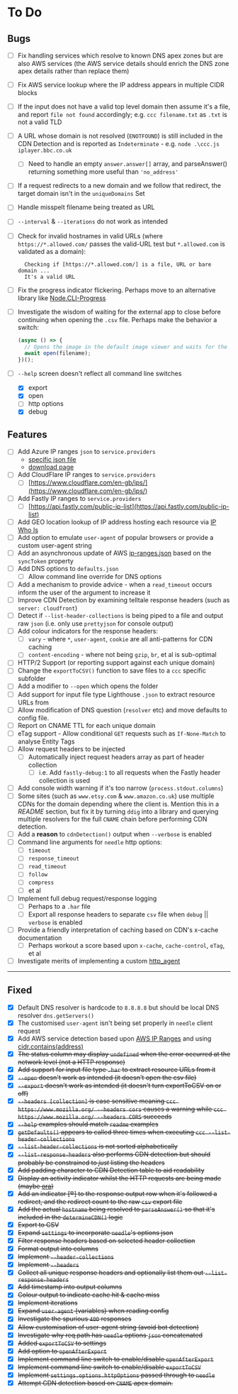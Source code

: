 # To Do

## Bugs

* [ ] Fix handling services which resolve to known DNS apex zones but are also AWS services (the AWS service details should enrich the DNS zone apex details rather than replace them)
* [ ] Fix AWS service lookup where the IP address appears in multiple CIDR blocks
* [ ] If the input does not have a valid top level domain then assume it's a file, and report `file not found` accordingly; e.g. `ccc filename.txt` as `.txt` is not a valid TLD
* [ ] A URL whose domain is not resolved (`ENOTFOUND`) is still included in the CDN Detection and is reported as `Indeterminate` - e.g. `node .\ccc.js iplayer.bbc.co.uk`
  * [ ] Need to handle an empty `answer.answer[]` array, and parseAnswer() returning something more useful than `'no_address'`
* [ ] If a request redirects to a new domain and we follow that redirect, the target domain isn't in the `uniqueDomains` Set
* [ ] Handle misspelt filename being treated as URL
* [ ] `--interval` & `--iterations` do not work as intended
* [ ] Check for invalid hostnames in valid URLs (where `https://*.allowed.com/` passes the valid-URL test but `*.allowed.com` is validated as a domain):

  ```text
    Checking if [https://*.allowed.com/] is a file, URL or bare domain ...
    It's a valid URL
  ```

* [ ] Fix the progress indicator flickering. Perhaps move to an alternative library like [Node.CLI-Progress](https://github.com/AndiDittrich/Node.CLI-Progress)
* [ ] Investigate the wisdom of waiting for the external app to close before continuing when opening the `.csv` file. Perhaps make the behavior a switch:

  ```JavaScript
  (async () => {
    // Opens the image in the default image viewer and waits for the opened app to quit.
    await open(filename);
  })();
  ```

* [ ] `--help` screen doesn't reflect all command line switches
  * [X] export
  * [X] open
  * [ ] http options
  * [X] debug

## Features

* [ ] Add Azure IP ranges `json` to `service.providers`
  * [specific json file](https://download.microsoft.com/download/7/1/D/71D86715-5596-4529-9B13-DA13A5DE5B63/ServiceTags_Public_20210524.json)
  * [download page](https://www.microsoft.com/en-us/download/details.aspx?id=56519)
* [ ] Add CloudFlare IP ranges to `service.providers`
  * [ ] [https://www.cloudflare.com/en-gb/ips/](https://www.cloudflare.com/en-gb/ips/)
* [ ] Add Fastly IP ranges to `service.providers`
  * [ ] [https://api.fastly.com/public-ip-list](https://api.fastly.com/public-ip-list)
* [ ] Add GEO location lookup of IP address hosting each resource via [IP Who Is](https://ipwhois.io/documentation#tabs-format)
* [ ] Add option to emulate `user-agent` of popular browsers or provide a custom user-agent string
* [ ] Add an asynchronous update of AWS [ip-ranges.json](https://ip-ranges.amazonaws.com/ip-ranges.json) based on the `syncToken` property
* [ ] Add DNS options to `defaults.json`
  * [ ] Allow command line override for DNS options
* [ ] Add a mechanism to provide advice - when a `read_timeout` occurs inform the user of the argument to increase it
* [ ] Improve CDN Detection by examining telltale response headers (such as `server: cloudfront`)
* [ ] Detect if `--list-header-collections` is being piped to a file and output raw `json` (i.e. only use `prettyjson` for console output)
* [ ] Add colour indicators for the response headers:
  * [ ] `vary` - where `*`, `user-agent`, `cookie` are all anti-patterns for CDN caching
  * [ ] `content-encoding` - where not being `gzip`, `br`, et al is sub-optimal
* [ ] HTTP/2 Support (or reporting support against each unique domain)
* [ ] Change the `exportToCSV()` function to save files to a `ccc` specific subfolder
* [ ] Add a modifier to `--open` which opens the folder
* [ ] Add support for input file type Lighthouse `.json` to extract resource URLs from
* [ ] Allow modification of DNS question (`resolver` etc) and move defaults to config file.
* [ ] Report on CNAME TTL for each unique domain
* [ ] eTag support - Allow conditional `GET` requests such as `If-None-Match` to analyse Entity Tags
* [ ] Allow request headers to be injected
  * [ ] Automatically inject request headers array as part of header collection
    * [ ] i.e. Add `fastly-debug:1` to all requests when the Fastly header collection is used
* [ ] Add console width warning if it's too narrow (`process.stdout.columns`)
* [ ] Some sites (such as `www.etsy.com` & `www.amazon.co.uk`) use multiple CDNs for the domain depending where the client is. Mention this in a *README* section, but fix it by turning `ddig` into a library and querying multiple resolvers for the full `CNAME` chain before performing CDN detection.
* [ ] Add a **reason** to `cdnDetection()` output when `--verbose` is enabled
* [ ] Command line arguments for `needle` http options:
  * [ ] `timeout`
  * [ ] `response_timeout`
  * [ ] `read_timeout`
  * [ ] `follow`
  * [ ] `compress`
  * [ ] et al
* [ ] Implement full debug request/response logging
  * [ ] Perhaps to a `.har` file
  * [ ] Export all response headers to separate `csv` file when `debug` || `verbose` is enabled
* [ ] Provide a friendly interpretation of caching based on CDN's x-cache documentation
  * [ ] Perhaps workout a score based upon `x-cache`, `cache-control`, `eTag`, et al
* [ ] Investigate merits of implementing a custom [http_agent](https://nodejs.org/api/http.html#http_class_http_agent)

---

## Fixed

* [X] Default DNS resolver is hardcode to `8.8.8.8` but should be local DNS resolver `dns.getServers()`
* [X] The customised `user-agent` isn't being set properly in `needle` client request
* [X] Add AWS service detection based upon [AWS IP Ranges](https://ip-ranges.amazonaws.com/ip-ranges.json) and using [cidr.contains(address)](https://www.npmjs.com/package/ip-cidr#containsaddress)
* [X] ~~The status column may display `undefined` when the error occurred at the network level (not a HTTP response)~~
* [X] ~~Add support for input file type `.har` to extract resource URLs from it~~
* [X] ~~`--open` doesn't work as intended (it doesn't open the csv file)~~
* [X] ~~`--export` doesn't work as intended (it doesn't turn exportToCSV on or off)~~
* [X] ~~`--headers [collection]` is case sensitive meaning `ccc https://www.mozilla.org/ --headers cors` causes a warning while `ccc https://www.mozilla.org/ --headers CORS` succeeds~~
* [X] ~~`--help` examples should match `readme` examples~~
* [X] ~~`getDefaults()` appears to called three times when executing `ccc --list-header-collections`~~
* [X] ~~`--list-header-collections` is not sorted alphabetically~~
* [X] ~~`--list-response-headers` also performs CDN detection but should probably be constrained to *just* listing the headers~~
* [X] ~~Add padding character to CDN Detection table to aid readability~~
* [X] ~~Display an activity indicator whilst the HTTP requests are being made (maybe [ora](https://www.npmjs.com/package/ora))~~
* [X] ~~Add an indicator [®] to the response output row when it's followed a redirect, and the redirect count to the raw `csv` export file~~
* [X] ~~Add the actual `hostname` being resolved to `parseAnswer()` so that it's included in the `determineCDN()` logic~~
* [X] ~~Export to CSV~~
* [X] ~~Expand `settings` to incorporate `needle`'s options json~~
* [X] ~~Filter response headers based on selected header collection~~
* [X] ~~Format output into columns~~
* [X] ~~Implement `--header-collections`~~
* [X] ~~Implement `--headers`~~
* [X] ~~Collect all unique response headers and optionally list them out `--list-response-headers`~~
* [X] ~~Add timestamp into output columns~~
* [X] ~~Colour output to indicate cache hit & cache miss~~
* [X] ~~Implement iterations~~
* [X] ~~Expand `user-agent` {variables} when reading config~~
* [X] ~~Investigate the spurious `400` responses~~
* [X] ~~Allow customisation of user-agent string (avoid bot detection)~~
* [X] ~~Investigate why req.path has `needle` options `json` concatenated~~
* [X] ~~Added `exportToCSV` to settings~~
* [X] ~~Add option to `openAfterExport`~~
* [X] ~~Implement command line switch to enable/disable `openAfterExport`~~
* [X] ~~Implement command line switch to enable/disable `exportToCSV`~~
* [X] ~~Implement `settings.options.httpOptions` passed through to `needle`~~
* [X] ~~Attempt CDN detection based on `CNAME` apex domain.~~
